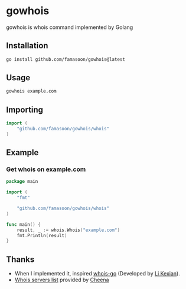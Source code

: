 gowhois
===

gowhois is whois command implemented by Golang

## Installation
```sh
go install github.com/famasoon/gowhois@latest
```

## Usage
```sh
gowhois example.com
```

## Importing
```go
import (
    "github.com/famasoon/gowhois/whois"
)
```

## Example
### Get whois on example.com
```go
package main

import (
    "fmt"

    "github.com/famasoon/gowhois/whois"
)

func main() {
    result, _ := whois.Whois("example.com")
    fmt.Println(result)
}
```

## Thanks
- When I implemented it, inspired [whois-go](https://github.com/likexian/whois-go) (Developed by [Li Kexian](https://www.likexian.com/en-US/)).
- [Whois servers list](https://github.com/cheenanet/whois-servers-list/blob/master/whois.min.json) provided by [Cheena](https://twitter.com/cheenanet)

